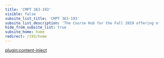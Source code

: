 ```yaml
---
title: 'CMPT 363-193'
visible: false
subsite_list_title: 'CMPT 363-193'
subsite_list_description: 'The Course Hub for the Fall 2019 offering of CMPT 363'
hide_from_subsite_list: true
subsite_home: home
redirect: /193/home
---
```


[plugin:content-inject](/193/home/_important-reminders)
